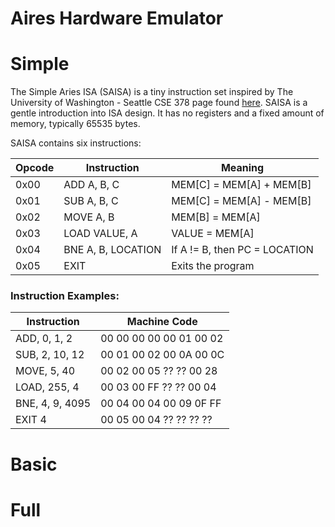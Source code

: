 # Aires Hardware Emulator



# Simple
The Simple Aries ISA (SAISA) is a tiny instruction set inspired by The University of Washington - Seattle CSE 378 page found [here](https://courses.cs.washington.edu/courses/cse378/02sp/slides/simple-isa.html). SAISA is a gentle introduction into ISA design. It has no registers and a fixed amount of memory, typically 65535 bytes. 

SAISA contains six instructions:

Opcode | Instruction | Meaning
--- |--- | ---
0x00 | ADD A, B, C | MEM[C] = MEM[A] + MEM[B]
0x01 | SUB A, B, C | MEM[C] = MEM[A] - MEM[B]
0x02 | MOVE A, B | MEM[B] = MEM[A]
0x03 | LOAD VALUE, A | VALUE = MEM[A]
0x04 | BNE A, B, LOCATION | If A != B, then PC = LOCATION
0x05 | EXIT | Exits the program

### Instruction Examples:
Instruction | Machine Code
--- |--- 
ADD, 0, 1, 2    | 00 00 00 00 00 01 00 02
SUB, 2, 10, 12  | 00 01 00 02 00 0A 00 0C
MOVE, 5, 40     | 00 02 00 05 ?? ?? 00 28
LOAD, 255, 4    | 00 03 00 FF ?? ?? 00 04
BNE, 4, 9, 4095 | 00 04 00 04 00 09 0F FF
EXIT 4          | 00 05 00 04 ?? ?? ?? ??

# Basic


# Full

